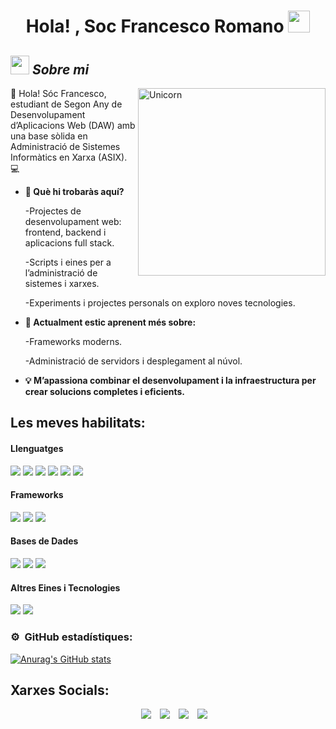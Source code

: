 <h1 align="center">Hola! , Soc Francesco Romano <img src="https://media.giphy.com/media/hvRJCLFzcasrR4ia7z/giphy.gif" width="35"></h1>



## <img src="https://media.giphy.com/media/ObNTw8Uzwy6KQ/giphy.gif" width="30px">&nbsp;***Sobre mi***

<img align="right" width=300px alt="Unicorn" src="https://c.tenor.com/GN73MKBawZYAAAAi/busy-cute.gif" />

👋 Hola! Sóc Francesco, estudiant de Segon Any de Desenvolupament d’Aplicacions Web (DAW) amb una base sòlida en Administració de Sistemes Informàtics en Xarxa (ASIX). 💻


* **🔧 Què hi trobaràs aquí?**

  -Projectes de desenvolupament web: frontend, backend i aplicacions full stack.

  -Scripts i eines per a l’administració de sistemes i xarxes.

  -Experiments i projectes personals on exploro noves tecnologies.

* **🌱 Actualment estic aprenent més sobre:**

   -Frameworks moderns.

   -Administració de servidors i desplegament al núvol.


* **💡 M’apassiona combinar el desenvolupament i la infraestructura per crear solucions completes i eficients.**



## Les meves habilitats:

<h4> Llenguatges </h4>
<span> 
  <img src="https://img.shields.io/badge/HTML5-E34F26?style=for-the-badge&logo=html5&logoColor=white">
  <img src="https://img.shields.io/badge/CSS3-1572B6?style=for-the-badge&logo=css3&logoColor=white">
  <img src="https://img.shields.io/badge/JavaScript-F7DF1E?style=for-the-badge&logo=javascript&logoColor=black">
  <img src="https://img.shields.io/badge/Java-ED8B00?style=for-the-badge&logo=java&logoColor=white">
  <img src="https://img.shields.io/badge/PHP-777BB4?style=for-the-badge&logo=php&logoColor=white">
  <img src="https://img.shields.io/badge/python-3670A0?style=for-the-badge&logo=python&logoColor=ffdd54">
  
</span>

<h4> Frameworks </h4>
<span>
  <img src="https://img.shields.io/badge/Bootstrap-563D7C?style=for-the-badge&logo=bootstrap&logoColor=white">
  <img src="https://img.shields.io/badge/laravel-%23FF2D20.svg?style=for-the-badge&logo=laravel&logoColor=white">
  <img src="https://img.shields.io/badge/react-%2320232a.svg?style=for-the-badge&logo=react&logoColor=%2361DAFB">
  
</span>

<h4> Bases de Dades </h4>
<span>
  <img src="https://img.shields.io/badge/MySQL-00000F?style=for-the-badge&logo=mysql&logoColor=white">
  <img src="https://img.shields.io/badge/MariaDB-003545?style=for-the-badge&logo=mariadb&logoColor=white">
  <img src="https://img.shields.io/badge/MongoDB-%234ea94b.svg?style=for-the-badge&logo=mongodb&logoColor=white">
  
</span>

<h4> Altres Eines i Tecnologies </h4>
<span>
  <img src="https://img.shields.io/badge/Git-F05032?style=for-the-badge&logo=git&logoColor=white">
  <img src="https://img.shields.io/badge/Xampp-F37623?style=for-the-badge&logo=xampp&logoColor=white">

</span>


### ⚙️ &nbsp;GitHub estadístiques:


[![Anurag's GitHub stats](https://github-readme-stats.vercel.app/api?username=fraannr4&show_icons=true)](https://github.com/anuraghazra/github-readme-stats)




## Xarxes Socials:


 <div align="center"  class="icons-social" style="margin-left: 10px;">
        <a style="margin-left: 10px;"  target="_blank" href="https://www.linkedin.com/in/francesco-romano-307893296">
			<img src="https://img.icons8.com/doodle/40/000000/linkedin--v2.png"></a>
        <a style="margin-left: 10px;" target="_blank" href="https://github.com/fraannr4">
		<img src="https://img.icons8.com/doodle/40/000000/github--v1.png"></a>
        <a style="margin-left: 10px;" target="_blank" href="https://instagram.com/fraann.r4">
			<img src="https://img.icons8.com/doodle/40/000000/instagram-new--v2.png"></a>
		<a style="margin-left: 10px;" target="_blank" href="https://twitter.com/fran_romano4">
			<img src="https://img.icons8.com/doodle/1x/twitter-squared--v2.png" ></a>
</div>
